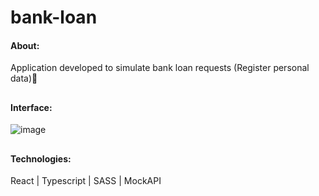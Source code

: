 # bank-loan

#### About: 
Application developed to simulate bank loan requests (Register personal data)🏦

## 

#### Interface: 

![image](https://user-images.githubusercontent.com/66935004/184182633-c8d971b2-6b9f-45fd-829f-214859e30030.png)

## 

#### Technologies:

React | Typescript | SASS | MockAPI
